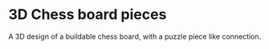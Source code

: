 # 3D Chess board pieces
A 3D design of a buildable chess board, with a puzzle piece like connection.
